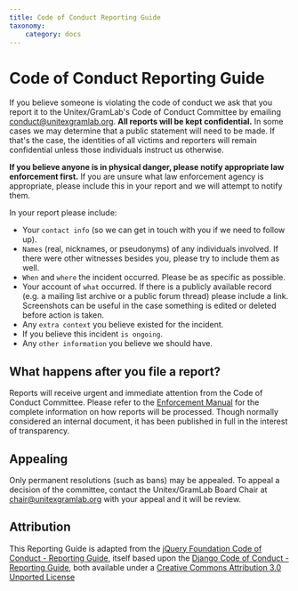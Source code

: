 ```yaml
---
title: Code of Conduct Reporting Guide
taxonomy:
    category: docs
---
```

# Code of Conduct Reporting Guide

If you believe someone is violating the code of conduct we ask that you report
it to the Unitex/GramLab's Code of Conduct Committee by emailing
[conduct@unitexgramlab.org](mailto:conduct@unitexgramlab.org).
**All reports will be kept confidential.** In some cases we may determine that
a public statement will need to be made. If that's the case, the identities of
all victims and reporters will remain confidential unless those individuals
instruct us otherwise.

**If you believe anyone is in physical danger, please notify appropriate law
enforcement first.** If you are unsure what law enforcement agency is appropriate,
please include this in your report and we will attempt to notify them.

In your report please include:

- Your `contact info` (so we can get in touch with you if we need to follow up).
- `Names` (real, nicknames, or pseudonyms) of any individuals involved.
  If there were other witnesses besides you, please try to include them as well.
- `When` and `where` the incident occurred. Please be as specific as possible.
- Your account of `what` occurred. If there is a publicly available record
  (e.g. a mailing list archive or a public forum thread) please include a link.
  Screenshots can be useful in the case something is edited or deleted before
  action is taken.
- Any `extra context` you believe existed for the incident.
- If you believe this incident `is ongoing`.
- Any `other information` you believe we should have.

## What happens after you file a report?

Reports will receive urgent and immediate attention from the Code of Conduct
Committee. Please refer to the [Enforcement Manual](pages/06.codes/01.code-of-conduct/04.enforcement)
for the complete information on how reports will be processed. Though normally
considered an internal document, it has been published in full in the interest
of transparency.

## Appealing

Only permanent resolutions (such as bans) may be appealed. To appeal a decision
of the committee, contact the Unitex/GramLab Board Chair at
[chair@unitexgramlab.org](mailto:unitexgramlab.org) with your appeal and it
will be review.


## Attribution

This Reporting Guide is adapted from the [jQuery Foundation Code of Conduct - Reporting Guide](https://www.djangoproject.com/conduct/reporting),
itself based upon the [Django Code of Conduct - Reporting Guide](https://www.djangoproject.com/conduct/reporting),
both available under a [Creative Commons Attribution 3.0 Unported License](http://creativecommons.org/licenses/by/3.0)


